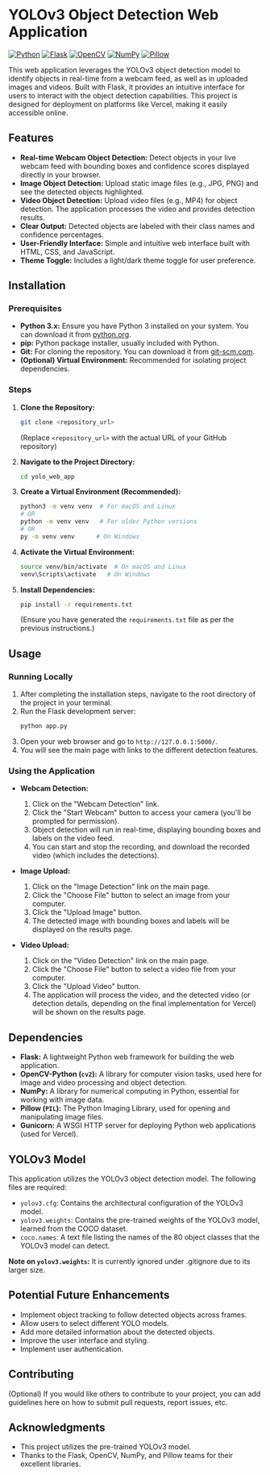 # YOLOv3 Object Detection Web Application

[![Python](https://img.shields.io/badge/Python-3.x-blue.svg)](https://www.python.org/)
[![Flask](https://img.shields.io/badge/Flask-%23000.svg?style=for-the-badge&logo=flask&logoColor=white)](https://flask.palletsprojects.com/)
[![OpenCV](https://img.shields.io/badge/OpenCV-%23white.svg?style=for-the-badge&logo=opencv&logoColor=black)](https://opencv.org/)
[![NumPy](https://img.shields.io/badge/numpy-%23013243.svg?style=for-the-badge&logo=numpy&logoColor=white)](https://numpy.org/)
[![Pillow](https://img.shields.io/badge/Pillow-3776AB?style=for-the-badge&logo=PIL&logoColor=white)](https://pillow.readthedocs.io/en/stable/)


This web application leverages the YOLOv3 object detection model to identify objects in real-time from a webcam feed, as well as in uploaded images and videos. Built with Flask, it provides an intuitive interface for users to interact with the object detection capabilities. This project is designed for deployment on platforms like Vercel, making it easily accessible online.

## Features

* **Real-time Webcam Object Detection:** Detect objects in your live webcam feed with bounding boxes and confidence scores displayed directly in your browser.
* **Image Object Detection:** Upload static image files (e.g., JPG, PNG) and see the detected objects highlighted.
* **Video Object Detection:** Upload video files (e.g., MP4) for object detection. The application processes the video and provides detection results.
* **Clear Output:** Detected objects are labeled with their class names and confidence percentages.
* **User-Friendly Interface:** Simple and intuitive web interface built with HTML, CSS, and JavaScript.
* **Theme Toggle:** Includes a light/dark theme toggle for user preference.

## Installation

### Prerequisites

* **Python 3.x:** Ensure you have Python 3 installed on your system. You can download it from [python.org](https://www.python.org/downloads/).
* **pip:** Python package installer, usually included with Python.
* **Git:** For cloning the repository. You can download it from [git-scm.com](https://git-scm.com/downloads).
* **(Optional) Virtual Environment:** Recommended for isolating project dependencies.

### Steps

1.  **Clone the Repository:**
    ```bash
    git clone <repository_url>
    ```
    (Replace `<repository_url>` with the actual URL of your GitHub repository)

2.  **Navigate to the Project Directory:**
    ```bash
    cd yolo_web_app
    ```

3.  **Create a Virtual Environment (Recommended):**
    ```bash
    python3 -m venv venv  # For macOS and Linux
    # OR
    python -m venv venv   # For older Python versions
    # OR
    py -m venv venv      # On Windows
    ```

4.  **Activate the Virtual Environment:**
    ```bash
    source venv/bin/activate  # On macOS and Linux
    venv\Scripts\activate   # On Windows
    ```

5.  **Install Dependencies:**
    ```bash
    pip install -r requirements.txt
    ```
    (Ensure you have generated the `requirements.txt` file as per the previous instructions.)

## Usage

### Running Locally

1.  After completing the installation steps, navigate to the root directory of the project in your terminal.
2.  Run the Flask development server:
    ```bash
    python app.py
    ```
3.  Open your web browser and go to `http://127.0.0.1:5000/`.
4.  You will see the main page with links to the different detection features.

### Using the Application

* **Webcam Detection:**
    1.  Click on the "Webcam Detection" link.
    2.  Click the "Start Webcam" button to access your camera (you'll be prompted for permission).
    3.  Object detection will run in real-time, displaying bounding boxes and labels on the video feed.
    4.  You can start and stop the recording, and download the recorded video (which includes the detections).

* **Image Upload:**
    1.  Click on the "Image Detection" link on the main page.
    2.  Click the "Choose File" button to select an image from your computer.
    3.  Click the "Upload Image" button.
    4.  The detected image with bounding boxes and labels will be displayed on the results page.

* **Video Upload:**
    1.  Click on the "Video Detection" link on the main page.
    2.  Click the "Choose File" button to select a video file from your computer.
    3.  Click the "Upload Video" button.
    4.  The application will process the video, and the detected video (or detection details, depending on the final implementation for Vercel) will be shown on the results page.

## Dependencies

* **Flask:** A lightweight Python web framework for building the web application.
* **OpenCV-Python (`cv2`):** A library for computer vision tasks, used here for image and video processing and object detection.
* **NumPy:** A library for numerical computing in Python, essential for working with image data.
* **Pillow (`PIL`):** The Python Imaging Library, used for opening and manipulating image files.
* **Gunicorn:** A WSGI HTTP server for deploying Python web applications (used for Vercel).

## YOLOv3 Model

This application utilizes the YOLOv3 object detection model. The following files are required:

* `yolov3.cfg`: Contains the architectural configuration of the YOLOv3 model.
* `yolov3.weights`: Contains the pre-trained weights of the YOLOv3 model, learned from the COCO dataset.
* `coco.names`: A text file listing the names of the 80 object classes that the YOLOv3 model can detect.

**Note on `yolov3.weights`:** It is currently ignored under .gitignore due to its larger size.

## Potential Future Enhancements

* Implement object tracking to follow detected objects across frames.
* Allow users to select different YOLO models.
* Add more detailed information about the detected objects.
* Improve the user interface and styling.
* Implement user authentication.

## Contributing

(Optional) If you would like others to contribute to your project, you can add guidelines here on how to submit pull requests, report issues, etc.


## Acknowledgments

* This project utilizes the pre-trained YOLOv3 model.
* Thanks to the Flask, OpenCV, NumPy, and Pillow teams for their excellent libraries.